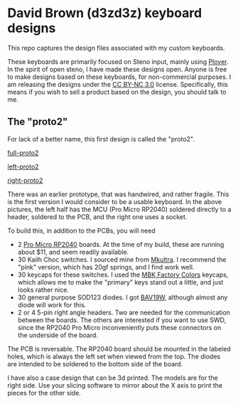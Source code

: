 # David Brown (d3zd3z) keyboard designs

This repo captures the design files associated with my custom
keyboards.


These keyboards are primarily focused on Steno input, mainly using
[Plover](https://www.openstenoproject.org/plover/). In the spirit of
open steno, I have made these designs open. Anyone is free to make
designs based on these keyboards, for non-commercial purposes.  I am
releasing the designs under the [CC BY-NC
3.0](https://creativecommons.org/licenses/by-nc/3.0/) license.
Specifically, this means if you wish to sell a product based on the
design, you should talk to me.

## The "proto2"

For lack of a better name, this first design is called the "proto2".

[full-proto2](img/full-proto2.jpg)

[left-proto2](img/left-proto2.jpg)

[right-proto2](img/right-proto2.jpg)

There was an earlier prototype, that was handwired, and rather
fragile.  This is the first version I would consider to be a usable
keyboard.  In the above pictures, the left half has the MCU (Pro Micro
RP2040) soldered directly to a header, soldered to the PCB, and the
right one uses a socket.

To build this, in addition to the PCBs, you will need

- 2 [Pro Micro RP2040](https://www.sparkfun.com/products/18288)
  boards.  At the time of my build, these are running about $11, and
  seem readily available.
- 30 Kailh Choc switches.  I sourced mine from
  [Mkultra](https://mkultra.click/choc-switches).  I recommend the
  "pink" version, which has 20gf springs, and I find work well.
- 30 keycaps for these switches.  I used the [MBK Factory
  Colors](https://mkultra.click/mbk-factory-colors/) keycaps, which
  allows me to make the "primary" keys stand out a little, and just
  looks rather nice.
- 30 general purpose SOD123 diodes.  I got
  [BAV19W](https://www.digikey.com/en/products/detail/smc-diode-solutions/BAV19W/5993796),
  although almost any diode will work for this.
- 2 or 4 5-pin right angle headers.  Two are needed for the
  communication between the boards.  The others are interested if you
  want to use SWD, since the RP2040 Pro Micro inconveniently puts
  these connectors on the underside of the board.

The PCB is reversable.  The RP2040 board should be mounted in the
labeled holes, which is always the left set when viewed from the top.
The diodes are intended to be soldered to the bottom side of the
board.

I have also a case design that can be 3d printed.  The models are for
the right side. Use your slicing software to mirror about the X axis
to print the pieces for the other side.
